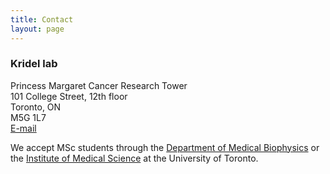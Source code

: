 ```yaml
---
title: Contact
layout: page
---
```


### Kridel lab<br>
Princess Margaret Cancer Research Tower<br>
101 College Street, 12th floor<br>
Toronto, ON<br>
M5G 1L7<br>
[E-mail](mailto:robert.kridel@uhn.ca)

We accept MSc students through the [Department of Medical Biophysics](https://medbio.utoronto.ca/medical-biophysics) or the [Institute of Medical Science](https://ims.utoronto.ca/home) at the University of Toronto.
